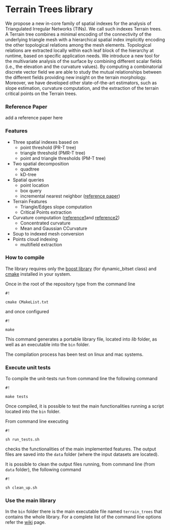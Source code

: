 # Terrain Trees library #

We propose a new in-core family of spatial indexes for the analysis of 
Triangulated Irregular Networks (TINs). We call such indexes Terrain trees. 
A Terrain tree combines a minimal encoding of the connectivity of the 
underlying triangle mesh with a hierarchical spatial index implicitly 
encoding the other topological relations among the mesh elements. 
Topological relations are extracted locally within each leaf block of 
the hierarchy at runtime, based on specific application needs. We 
introduce a new tool for the multivariate analysis of the surface by 
combining different scalar fields (i.e., the elevation and the curvature 
values). By computing a combinatorial discrete vector field we are able 
to study the mutual relationships between the different fields providing 
new insight on the terrain morphology. Moreover, we have developed other 
state-of-the-art estimators, such as slope estimation, curvature 
computation, and the extraction of the terrain critical points on the 
Terrain trees.

### Reference Paper ###

add a reference paper here

### Features ###

+ Three spatial indexes based on
    * point threshold (PR-T tree)
    * triangle threshold (PMR-T tree)
    * point and triangle thresholds (PM-T tree)
+ Two spatial decomposition
    * quadtree
    * kD-tree
+ Spatial queries
    * point location
    * box query
    * incremental nearest neighbor ([reference paper](http://link.springer.com/chapter/10.1007%2F3-540-60159-7_6))
+ Terrain Features
    * Triangle/Edges slope computation
    * Critical Points extraction
+ Curvature computation ([reference1](http://dl.acm.org/citation.cfm?id=1463498)and [reference2](http://www.umiacs.umd.edu/~deflo/papers/2010grapp/2010grapp.pdf))
    * Concentrated curvature
    * Mean and Gaussian CCurvature 
+ Soup to indexed mesh conversion
+ Points cloud indexing
    * multifield extraction

### How to compile ###

The library requires only the [boost library](http://www.boost.org/) (for dynamic_bitset class) and [cmake](https://cmake.org/) installed in your system.

Once in the root of the repository type from the command line
```
#!

cmake CMakeList.txt
```
and once configured
```
#!

make
```
This command generates a portable library file, located into *lib* folder, as well as an executable into the `bin` folder.

The compilation process has been test on linux and mac systems.

### Execute unit tests ###

To compile the unit-tests run from command line the following command
```
#!

make tests
```
Once compiled, it is possible to test the main functionalities running a script located into the `bin` folder.

From command line executing 
```
#!

sh run_tests.sh
```
checks the functionalities of the main implemented features.
The output files are saved into the `data` folder (where the input datasets are located).

It is possible to clean the output files running, from command line (from `data` folder), the following command
```
#!

sh clean_up.sh
```

### Use the main library ###

In the `bin` folder there is the main executable file named `terrain_trees` that contains the whole library. For a complete list of the command line options refer the [wiki](https://github.com/FellegaraR/Terrain_Trees_dev/wiki/Command-line-parameters) page.
